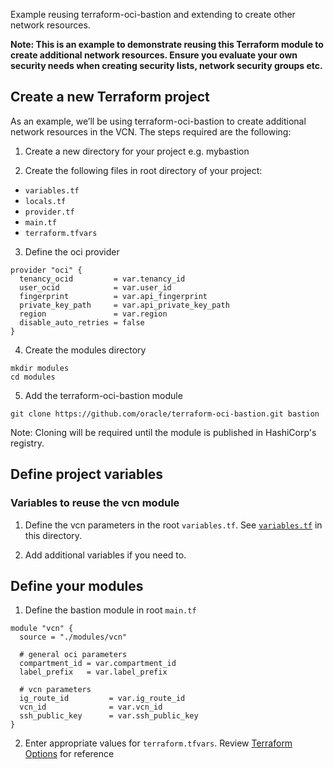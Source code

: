 [rootvariables]:https://github.com/oracle/terraform-oci-bastion/blob/master/examples/db/variables.tf
[rootlocals]:https://github.com/oracle/terraform-oci-bastion/blob/master/examples/db/locals.tf
[terraformoptions]:https://github.com/oracle/terraform-oci-bastion/blob/master/docs/terraformoptions.adoc

Example reusing terraform-oci-bastion and extending to create other network resources.

__Note: This is an example to demonstrate reusing this Terraform module to create additional network resources. Ensure you evaluate your own security needs when creating security lists, network security groups etc.__

## Create a new Terraform project

As an example, we’ll be using terraform-oci-bastion to create
additional network resources in the VCN. The steps required are the following:

1. Create a new directory for your project e.g. mybastion

2. Create the following files in root directory of your project:

- `variables.tf`
- `locals.tf`
- `provider.tf`
- `main.tf`
- `terraform.tfvars`

3. Define the oci provider

```
provider "oci" {
  tenancy_ocid         = var.tenancy_id
  user_ocid            = var.user_id
  fingerprint          = var.api_fingerprint
  private_key_path     = var.api_private_key_path
  region               = var.region
  disable_auto_retries = false
}
```

4. Create the modules directory

```
mkdir modules
cd modules
```

5. Add the terraform-oci-bastion module

```
git clone https://github.com/oracle/terraform-oci-bastion.git bastion
```

Note: Cloning will be required until the module is published in HashiCorp's registry.

## Define project variables

### Variables to reuse the vcn module

1. Define the vcn parameters in the root `variables.tf`.
See [`variables.tf`][rootvariables] in this directory.

2. Add additional variables if you need to.

## Define your modules

1. Define the bastion module in root `main.tf`

```
module "vcn" {
  source = "./modules/vcn"
  
  # general oci parameters
  compartment_id = var.compartment_id
  label_prefix   = var.label_prefix

  # vcn parameters
  ig_route_id         = var.ig_route_id
  vcn_id              = var.vcn_id
  ssh_public_key      = var.ssh_public_key
}
```

2. Enter appropriate values for `terraform.tfvars`. Review [Terraform Options][terraformoptions] for reference
